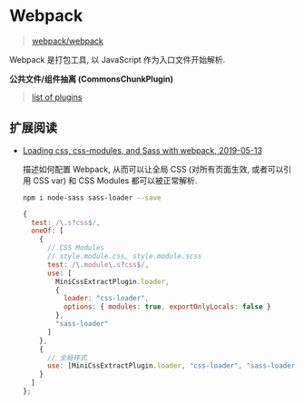 # Webpack

> [webpack/webpack](https://github.com/webpack/webpack)

Webpack 是打包工具, 以 JavaScript 作为入口文件开始解析.

**公共文件/组件抽离 (CommonsChunkPlugin)**

> [list of plugins](https://github.com/webpack/docs/wiki/list-of-plugins#commonschunkplugin)

## 扩展阅读

* [Loading css, css-modules, and Sass with webpack, 2019-05-13](https://adamrackis.dev/css-modules/)

    描述如何配置 Webpack, 从而可以让全局 CSS (对所有页面生效, 或者可以引用 CSS var) 和 CSS Modules 都可以被正常解析.

    ```bash
    npm i node-sass sass-loader --save
    ```

    ```js
    {
      test: /\.s?css$/,
      oneOf: [
        {
          // CSS Modules
          // style.module.css, style.module.scss
          test: /\.module\.s?css$/,
          use: [
            MiniCssExtractPlugin.loader,
            {
              loader: "css-loader",
              options: { modules: true, exportOnlyLocals: false }
            },
            "sass-loader"
          ]
        },
        {
          // 全局样式
          use: [MiniCssExtractPlugin.loader, "css-loader", "sass-loader"]
        }
      ]
    };
    ```

